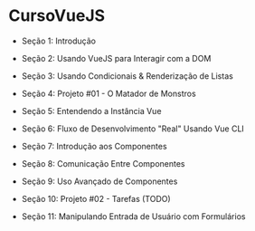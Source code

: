 # CursoVueJS

* Seção 1: Introdução
 
* Seção 2: Usando VueJS para Interagir com a DOM

* Seção 3: Usando Condicionais & Renderização de Listas
 
* Seção 4: Projeto #01 - O Matador de Monstros
 
* Seção 5: Entendendo a Instância Vue
 
* Seção 6: Fluxo de Desenvolvimento "Real" Usando Vue CLI
 
* Seção 7: Introdução aos Componentes

* Seção 8: Comunicação Entre Componentes

* Seção 9: Uso Avançado de Componentes
 
* Seção 10: Projeto #02 - Tarefas (TODO)
 
* Seção 11: Manipulando Entrada de Usuário com
Formulários
